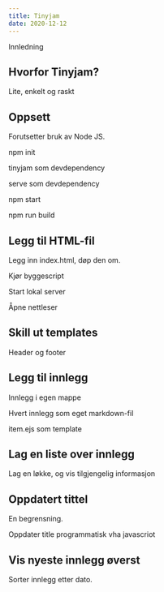 ```yaml
---
title: Tinyjam
date: 2020-12-12
---
```


Innledning


## Hvorfor Tinyjam?

Lite, enkelt og raskt


## Oppsett

Forutsetter bruk av Node JS.

npm init

tinyjam som devdependency

serve som devdependency

npm start

npm run build


## Legg til HTML-fil

Legg inn index.html, døp den om.

Kjør byggescript

Start lokal server

Åpne nettleser


## Skill ut templates 

Header og footer


## Legg til innlegg

Innlegg i egen mappe

Hvert innlegg som eget markdown-fil

item.ejs som template


## Lag en liste over innlegg

Lag en løkke, og vis tilgjengelig informasjon


## Oppdatert tittel

En begrensning.

Oppdater title programmatisk vha javascriot


## Vis nyeste innlegg øverst

Sorter innlegg etter dato.

